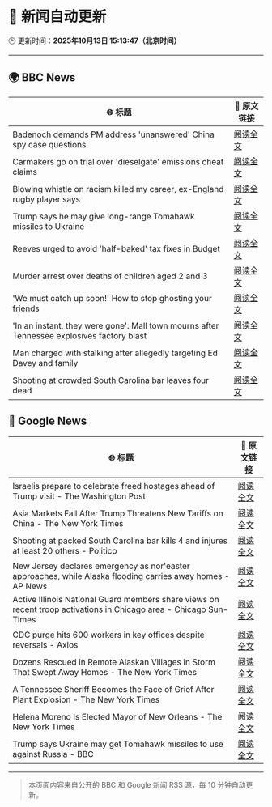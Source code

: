# 🧠 新闻自动更新

🕒 更新时间：**2025年10月13日 15:13:47（北京时间）**

---

## 🌍 BBC News

| 🌐 标题 | 🔗 原文链接 |
|--------|-------------|
| Badenoch demands PM address 'unanswered' China spy case questions | [阅读全文](https://www.bbc.com/news/articles/cg424d712q7o?at_medium=RSS&at_campaign=rss) |
| Carmakers go on trial over 'dieselgate' emissions cheat claims | [阅读全文](https://www.bbc.com/news/articles/cjr5epw8dweo?at_medium=RSS&at_campaign=rss) |
| Blowing whistle on racism killed my career, ex-England rugby player says | [阅读全文](https://www.bbc.com/sport/rugby-union/articles/cdr61plm727o?at_medium=RSS&at_campaign=rss) |
| Trump says he may give long-range Tomahawk missiles to Ukraine | [阅读全文](https://www.bbc.com/news/articles/c93xpqgzkv0o?at_medium=RSS&at_campaign=rss) |
| Reeves urged to avoid 'half-baked' tax fixes in Budget | [阅读全文](https://www.bbc.com/news/articles/cx2n08n15w2o?at_medium=RSS&at_campaign=rss) |
| Murder arrest over deaths of children aged 2 and 3 | [阅读全文](https://www.bbc.com/news/articles/c78n8y3mlxko?at_medium=RSS&at_campaign=rss) |
| 'We must catch up soon!' How to stop ghosting your friends | [阅读全文](https://www.bbc.com/news/articles/cwyr971q7rxo?at_medium=RSS&at_campaign=rss) |
| 'In an instant, they were gone': Mall town mourns after Tennessee explosives factory blast | [阅读全文](https://www.bbc.com/news/articles/cwy8y0rnw2eo?at_medium=RSS&at_campaign=rss) |
| Man charged with stalking after allegedly targeting Ed Davey and family | [阅读全文](https://www.bbc.com/news/articles/c77d702znm4o?at_medium=RSS&at_campaign=rss) |
| Shooting at crowded South Carolina bar leaves four dead | [阅读全文](https://www.bbc.com/news/articles/c87y79y8g4qo?at_medium=RSS&at_campaign=rss) |

## 📰 Google News

| 🌐 标题 | 🔗 原文链接 |
|--------|-------------|
| Israelis prepare to celebrate freed hostages ahead of Trump visit - The Washington Post | [阅读全文](https://news.google.com/rss/articles/CBMimAFBVV95cUxPWFNQNTlZaDRRUXhSemtXVkNVbURqM3VLeWJJamJvaTJEeUhfOVNNbjZCcnB5S0tmNFNMdFZ0eVVGazhUbndHa1dJWG9sN0dyNHRBRmtSMDhTay1kQXdjOERpMUpvbldNNm01d1N1aV8yZnMyS252VWxEcFVQMTkwdFY0Q0d6UEh2RzRBNDI1YnFlbEpyWEJMNQ?oc=5) |
| Asia Markets Fall After Trump Threatens New Tariffs on China - The New York Times | [阅读全文](https://news.google.com/rss/articles/CBMiiwFBVV95cUxPMkZZYUFyWC05Ujc4UHAybDNscl9Nbzl5Z2pCRVZEZ2dwZnpOakFUWjB1YXBvUndYWVlCdk85QTZCVmRKazBkd2IxQ0lRY3RxcmtOMGxFTjhTNFZvcUs4a1ZKUnB1VFhOczBtTE5rOWdCTmlock8xYkpyN0lGRmlJc0JabEcyZDhsQVNr?oc=5) |
| Shooting at packed South Carolina bar kills 4 and injures at least 20 others - Politico | [阅读全文](https://news.google.com/rss/articles/CBMijgFBVV95cUxQTDFxT3pxNFhkNzZ6VTF4MDdaWlZ5dUF3ay1UdkpzZkZESmNzbHFJSGQwTXUxSzFUcHhBQk05VXBMamx2VV92OFk5NDNSTm5yZ2VLZ1JWa1ZPMUczRnUyVGlrZUM0dnVub1lEU0JOV3lBMFEzSlJnb3ZyZV9nUzQ0WVA1eGIzOThIMEZxdUZn?oc=5) |
| New Jersey declares emergency as nor'easter approaches, while Alaska flooding carries away homes - AP News | [阅读全文](https://news.google.com/rss/articles/CBMiqgFBVV95cUxNMi1jYmVqSG9PQy02Vk5nTS1vdzFEd1ZnVmRvTkl1ZGRyLUVaNzRPenBnMDVKOWhrblhUSzFLT1Uxa2dJZUw4STRKTHR1NkNzNzY0X3NqNkJZOGRZZDhyMFZIeWduZlNvUHpQbTRyUVp5UTY0eGhnc0hVMzZkM0NjeERWVklPR3VsRHUzWVFfVVNEVE5WRk9TQ0JIRTgyb001OGR6TC0xZmt6QQ?oc=5) |
| Active Illinois National Guard members share views on recent troop activations in Chicago area - Chicago Sun-Times | [阅读全文](https://news.google.com/rss/articles/CBMisAFBVV95cUxPckdfdFVlUDBPZVB0RElMZVhmYVdqeXhjUWgzc3F5OVY4amxXZWx2c2JFc0w3UVFuNXczbzBDM0RMUk1PWlZYM09RSVV5cUpMcEs5UXhGdVF3TGFmVWY1bXVub21PRUFqc3RuelJidU0zdmpEWXFNR3hkVDFVdS02LVRhR3c2UkpuanBuNTZKR05uQnp6Qk0yVDZNZzBfbVFfOEtnR1pDY21SM3czc3JmSg?oc=5) |
| CDC purge hits 600 workers in key offices despite reversals - Axios | [阅读全文](https://news.google.com/rss/articles/CBMid0FVX3lxTE4xQ21PUEJGV2ZzamczRWhSUnEzTDJfTmFwaXNsc0tSc0RpWEN6eFM3Q2R5dl9vd29oSU9fT2F6Z3FRdFVtMk1wU2FieTg3SGZDd3huWUtMTW10eWlzN01pdG5VUFVPT201VmhadU54UGNqbkM2NUw4?oc=5) |
| Dozens Rescued in Remote Alaskan Villages in Storm That Swept Away Homes - The New York Times | [阅读全文](https://news.google.com/rss/articles/CBMidEFVX3lxTE9lVU9HU3E5cjllM0lUT3pWaGl0VlJua3F2S01uNVpOTDhSLTZPY0psNHlOSHdzbVdjMDNudDVtMGgxeTFOTlZZTmFYZTNNV2xaSzQwdThHRHlaZUhJcEdxNVdBYWRRWmFsbUhtOXJucWhJX2x0?oc=5) |
| A Tennessee Sheriff Becomes the Face of Grief After Plant Explosion - The New York Times | [阅读全文](https://news.google.com/rss/articles/CBMiigFBVV95cUxNT0ozV19PY2ZKMGlCTmxnTUxlV0s5bVcxQ3h6WUVEdEF1LVB5c1NZRmVCRjdldzlpZmpmdnhBa0NZMFZudXNjWHFIeVhDMUVkUUFNYW1tUU4yaG00aEVhWWN6bzBoOTZlRVF3TFlMdWl3TnotbGlna2YzMEZEbFJFLU5icmtiSlc2a2c?oc=5) |
| Helena Moreno Is Elected Mayor of New Orleans - The New York Times | [阅读全文](https://news.google.com/rss/articles/CBMiigFBVV95cUxPeDluMm1JaDQ0Tnp4aFFkZmF6MURDckkzYnlCUzdhSGdUOUU3d0JadTl4bThoTWdIbERsZURrZU5aRGJpTk9EM2V3RlE4Z19RNHZJakZ0MVVLRkVsd1U3U05hVUw2SHd4SDZlZWZaQ3l4YjhNTDBDR0hMYVpSeWpaa19SYkdYanl6WFE?oc=5) |
| Trump says Ukraine may get Tomahawk missiles to use against Russia - BBC | [阅读全文](https://news.google.com/rss/articles/CBMiWkFVX3lxTE1GTGQ0eWZTS0JLVnV2MWpzNG10WjRRcGt1WTRURWtVNGVBUm5YR1JPbDFVTGI1dDUyU2hSNFBBWXhGRGRXTHJYN1dfMVc2c1luaF8xZGV2aFRjd9IBX0FVX3lxTE9RNW5jM2pEWWpDUW1IbGtPVThuSWtQVjB6RlNrdHR4a2JrNHhxaUI5THVvU08yY0stdDV1emFhaFNVQjlVS1JoUERHSWFDMWJQR28zQ0x3aFBBOGM3NzhB?oc=5) |

---
> 本页面内容来自公开的 BBC 和 Google 新闻 RSS 源，每 10 分钟自动更新。